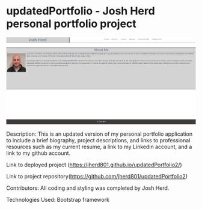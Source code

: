 # updatedPortfolio - Josh Herd personal portfolio project
![Screenshot of deployed application](https://github.com/jherd801/updatedPortfolio2/blob/master/Assets/Images/portfolioScreenshot.png)

Description: 
This is an updated version of my personal portfolio application to include a brief biography, project descriptions, and links to professional resources such as my current resume, a link to my Linkedin account, and a link to my github account.

Link to deployed project (https://jherd801.github.io/updatedPortfolio2/)

Link to project repository(https://github.com/jherd801/updatedPortfolio2)

Contributors:
All coding and styling was completed by Josh Herd.

Technologies Used:
Bootstrap framework

